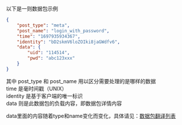 以下是一则数据包示例

```json
{
    "post_type": "meta",
    "post_name": "login_with_password",
    "time": "1697935934367",
    "identity": "bD2skmV6loZOIki8jaGWdfv6",
    "data": {
        "uid": "114514",
        "pwd": "abc123xxx"
    }
}
```

其中 post_type 和 post_name 用以区分需要处理的是哪样的数据\
time 是毫时间戳（UNIX）\
identity 是基于客户端的唯一标识\
data 则是此数据包的负载内容，即数据包详情内容

data里面的内容随着type和name变化而变化，具体请见：[数据包翻译列表](/doc/zh_cn/standard/translation/list)
